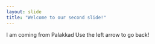 ```yaml
---
layout: slide
title: "Welcome to our second slide!"
---
```

I am coming from Palakkad
Use the left arrow to go back!
